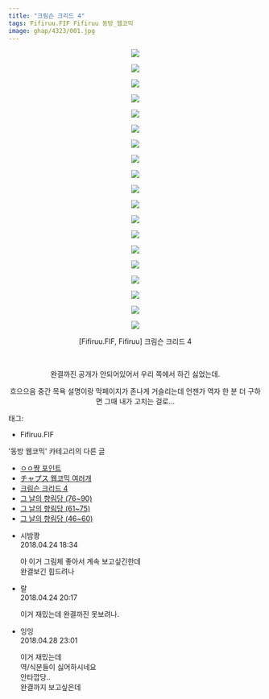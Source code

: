 ```yaml
---
title: "크림슨 크리드 4"
tags: Fifiruu.FIF Fifiruu 동방_웹코믹
image: ghap/4323/001.jpg
---
```

<div class="article">
<p style="text-align: center; clear: none; float: none;"><img src="{{ site.nasurl }}/ghap/4323/001.jpg"/></p>
<p style="text-align: center; clear: none; float: none;"><img src="{{ site.nasurl }}/ghap/4323/002.jpg"/></p>
<p style="text-align: center; clear: none; float: none;"><img src="{{ site.nasurl }}/ghap/4323/003.jpg"/></p>
<p style="text-align: center; clear: none; float: none;"><img src="{{ site.nasurl }}/ghap/4323/004.jpg"/></p>
<p style="text-align: center; clear: none; float: none;"><img src="{{ site.nasurl }}/ghap/4323/005.jpg"/></p>
<p style="text-align: center; clear: none; float: none;"><img src="{{ site.nasurl }}/ghap/4323/006.jpg"/></p>
<p style="text-align: center; clear: none; float: none;"><img src="{{ site.nasurl }}/ghap/4323/007.jpg"/></p>
<p style="text-align: center; clear: none; float: none;"><img src="{{ site.nasurl }}/ghap/4323/008.jpg"/></p>
<p style="text-align: center; clear: none; float: none;"><img src="{{ site.nasurl }}/ghap/4323/009.jpg"/></p>
<p style="text-align: center; clear: none; float: none;"><img src="{{ site.nasurl }}/ghap/4323/010.jpg"/></p>
<p style="text-align: center; clear: none; float: none;"><img src="{{ site.nasurl }}/ghap/4323/011.jpg"/></p>
<p style="text-align: center; clear: none; float: none;"><img src="{{ site.nasurl }}/ghap/4323/012.jpg"/></p>
<p style="text-align: center; clear: none; float: none;"><img src="{{ site.nasurl }}/ghap/4323/013.jpg"/></p>
<p style="text-align: center; clear: none; float: none;"><img src="{{ site.nasurl }}/ghap/4323/014.jpg"/></p>
<p style="text-align: center; clear: none; float: none;"><img src="{{ site.nasurl }}/ghap/4323/015.jpg"/></p>
<p style="text-align: center; clear: none; float: none;"><img src="{{ site.nasurl }}/ghap/4323/016.jpg"/></p>
<p style="text-align: center; clear: none; float: none;"><img src="{{ site.nasurl }}/ghap/4323/017.jpg"/></p>
<p style="text-align: center; clear: none; float: none;"><img src="{{ site.nasurl }}/ghap/4323/018.jpg"/></p>
<p style="text-align: center; clear: none; float: none;"><img src="{{ site.nasurl }}/ghap/4323/019.jpg"/></p>
<p style="text-align: center; clear: none; float: none;">[Fifiruu.FIF, Fifiruu] 크림슨 크리드 4</p>
<p style="text-align: center; clear: none; float: none;"><br/></p>
<p style="text-align: center; clear: none; float: none;">완결까진 공개가 안되어있어서 우리 쪽에서 하긴 싫었는데.</p>
<p style="text-align: center; clear: none; float: none;">흐으으음 중간 목욕 설명이랑 막페이지가 존나게 거슬리는데 언젠가 역자 한 분 더 구하면 그때 내가 고치는 걸로...</p>
</div><div class="tagTrail">
<p>태그: </p>
<ul>
<li>Fifiruu.FIF</li>
</ul>
</div><div class="another">
<p>'동방 웹코믹' 카테고리의 다른 글</p>
<ul>
<li><a href="/2018-04-24-ghap_4327">ㅇㅇ쨩 포인트</a></li>
<li><a href="/2018-04-24-ghap_4325">チャプス 웹코믹 여러개</a></li>
<li><a href="/2018-04-24-ghap_4323">크림슨 크리드 4</a></li>
<li><a href="/2018-04-20-ghap_4318">그 날의 향림당 (76~90)</a></li>
<li><a href="/2018-04-20-ghap_4317">그 날의 향림당 (61~75)</a></li>
<li><a href="/2018-04-20-ghap_4316">그 날의 향림당 (46~60)</a></li>
</ul>
</div><div class="cb_module cb_fluid">
<div class="cb_wrt cb_profile">
<div class="comment">
<ul>
<li class="cb_thumb_off" id="comment15244518">
<div class="cb_comment_area">
<div class="cb_info_area">
<div class="cb_section">
<span class="cb_nick_name">시밤쾅</span>
</div>
<div class="cb_section">
<span class="cb_date">2018.04.24 18:34 </span>
</div>
</div>
<div class="cb_dsc_comment">
<p class="cb_dsc">
											아 이거 그림체 좋아서 계속 보고싶긴한데 <br/>
완결보긴 힘드려나
										</p>
</div>
</div></li>
<li class="cb_thumb_off" id="comment15244551">
<div class="cb_comment_area">
<div class="cb_info_area">
<div class="cb_section">
<span class="cb_nick_name">랄</span>
</div>
<div class="cb_section">
<span class="cb_date">2018.04.24 20:17 </span>
</div>
</div>
<div class="cb_dsc_comment">
<p class="cb_dsc">
											이거 재밌는데 완결까진 못보려나.
										</p>
</div>
</div></li>
<li class="cb_thumb_off" id="comment15246762">
<div class="cb_comment_area">
<div class="cb_info_area">
<div class="cb_section">
<span class="cb_nick_name">잉잉</span>
</div>
<div class="cb_section">
<span class="cb_date">2018.04.28 23:01 </span>
</div>
</div>
<div class="cb_dsc_comment">
<p class="cb_dsc">
											이거 재밌는데<br/>
역/식분들이 싫어하시네요<br/>
안타깝당..<br/>
완결까지 보고싶은데
										</p>
</div>
</div></li>
</ul>
</div>
</div><!-- commentList close -->
</div>